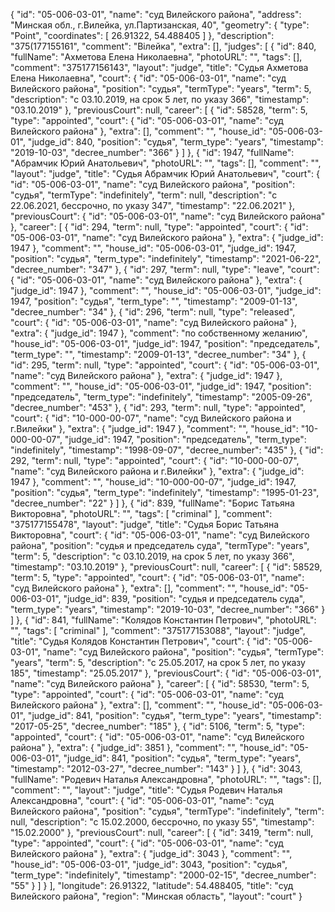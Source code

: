 {
    "id": "05-006-03-01",
    "name": "суд Вилейского района",
    "address": "Минская обл., г.Вилейка, ул.Партизанская, 40",
    "geometry": {
        "type": "Point",
        "coordinates": [
            26.91322,
            54.488405
        ]
    },
    "description": "375(177155161",
    "comment": "Вілейка",
    "extra": [],
    "judges": [
        {
            "id": 840,
            "fullName": "Ахметова Елена Николаевна",
            "photoURL": "",
            "tags": [],
            "comment": "375177156143",
            "layout": "judge",
            "title": "Судья Ахметова Елена Николаевна",
            "court": {
                "id": "05-006-03-01",
                "name": "суд Вилейского района",
                "position": "судья",
                "termType": "years",
                "term": 5,
                "description": "c 03.10.2019, на срок 5 лет, по указу 366",
                "timestamp": "03.10.2019"
            },
            "previousCourt": null,
            "career": [
                {
                    "id": 58528,
                    "term": 5,
                    "type": "appointed",
                    "court": {
                        "id": "05-006-03-01",
                        "name": "суд Вилейского района"
                    },
                    "extra": [],
                    "comment": "",
                    "house_id": "05-006-03-01",
                    "judge_id": 840,
                    "position": "судья",
                    "term_type": "years",
                    "timestamp": "2019-10-03",
                    "decree_number": "366"
                }
            ]
        },
        {
            "id": 1947,
            "fullName": "Абрамчик Юрий Анатольевич",
            "photoURL": "",
            "tags": [],
            "comment": "",
            "layout": "judge",
            "title": "Судья Абрамчик Юрий Анатольевич",
            "court": {
                "id": "05-006-03-01",
                "name": "суд Вилейского района",
                "position": "судья",
                "termType": "indefinitely",
                "term": null,
                "description": "c 22.06.2021, бессрочно, по указу 347",
                "timestamp": "22.06.2021"
            },
            "previousCourt": {
                "id": "05-006-03-01",
                "name": "суд Вилейского района"
            },
            "career": [
                {
                    "id": 294,
                    "term": null,
                    "type": "appointed",
                    "court": {
                        "id": "05-006-03-01",
                        "name": "суд Вилейского района"
                    },
                    "extra": {
                        "judge_id": 1947
                    },
                    "comment": "",
                    "house_id": "05-006-03-01",
                    "judge_id": 1947,
                    "position": "судья",
                    "term_type": "indefinitely",
                    "timestamp": "2021-06-22",
                    "decree_number": "347"
                },
                {
                    "id": 297,
                    "term": null,
                    "type": "leave",
                    "court": {
                        "id": "05-006-03-01",
                        "name": "суд Вилейского района"
                    },
                    "extra": {
                        "judge_id": 1947
                    },
                    "comment": "",
                    "house_id": "05-006-03-01",
                    "judge_id": 1947,
                    "position": "судья",
                    "term_type": "",
                    "timestamp": "2009-01-13",
                    "decree_number": "34"
                },
                {
                    "id": 296,
                    "term": null,
                    "type": "released",
                    "court": {
                        "id": "05-006-03-01",
                        "name": "суд Вилейского района"
                    },
                    "extra": {
                        "judge_id": 1947
                    },
                    "comment": "по собственному желанию",
                    "house_id": "05-006-03-01",
                    "judge_id": 1947,
                    "position": "председатель",
                    "term_type": "",
                    "timestamp": "2009-01-13",
                    "decree_number": "34"
                },
                {
                    "id": 295,
                    "term": null,
                    "type": "appointed",
                    "court": {
                        "id": "05-006-03-01",
                        "name": "суд Вилейского района"
                    },
                    "extra": {
                        "judge_id": 1947
                    },
                    "comment": "",
                    "house_id": "05-006-03-01",
                    "judge_id": 1947,
                    "position": "председатель",
                    "term_type": "indefinitely",
                    "timestamp": "2005-09-26",
                    "decree_number": "453"
                },
                {
                    "id": 293,
                    "term": null,
                    "type": "appointed",
                    "court": {
                        "id": "10-000-00-07",
                        "name": "суд Вилейского района и г.Вилейки"
                    },
                    "extra": {
                        "judge_id": 1947
                    },
                    "comment": "",
                    "house_id": "10-000-00-07",
                    "judge_id": 1947,
                    "position": "председатель",
                    "term_type": "indefinitely",
                    "timestamp": "1998-09-07",
                    "decree_number": "435"
                },
                {
                    "id": 292,
                    "term": null,
                    "type": "appointed",
                    "court": {
                        "id": "10-000-00-07",
                        "name": "суд Вилейского района и г.Вилейки"
                    },
                    "extra": {
                        "judge_id": 1947
                    },
                    "comment": "",
                    "house_id": "10-000-00-07",
                    "judge_id": 1947,
                    "position": "судья",
                    "term_type": "indefinitely",
                    "timestamp": "1995-01-23",
                    "decree_number": "22"
                }
            ]
        },
        {
            "id": 839,
            "fullName": "Борис Татьяна Викторовна",
            "photoURL": "",
            "tags": [
                "criminal"
            ],
            "comment": "375177155478",
            "layout": "judge",
            "title": "Судья Борис Татьяна Викторовна",
            "court": {
                "id": "05-006-03-01",
                "name": "суд Вилейского района",
                "position": "судья и председатель суда",
                "termType": "years",
                "term": 5,
                "description": "c 03.10.2019, на срок 5 лет, по указу 366",
                "timestamp": "03.10.2019"
            },
            "previousCourt": null,
            "career": [
                {
                    "id": 58529,
                    "term": 5,
                    "type": "appointed",
                    "court": {
                        "id": "05-006-03-01",
                        "name": "суд Вилейского района"
                    },
                    "extra": [],
                    "comment": "",
                    "house_id": "05-006-03-01",
                    "judge_id": 839,
                    "position": "судья и председатель суда",
                    "term_type": "years",
                    "timestamp": "2019-10-03",
                    "decree_number": "366"
                }
            ]
        },
        {
            "id": 841,
            "fullName": "Колядов Константин Петрович",
            "photoURL": "",
            "tags": [
                "criminal"
            ],
            "comment": "375177153088",
            "layout": "judge",
            "title": "Судья Колядов Константин Петрович",
            "court": {
                "id": "05-006-03-01",
                "name": "суд Вилейского района",
                "position": "судья",
                "termType": "years",
                "term": 5,
                "description": "c 25.05.2017, на срок 5 лет, по указу 185",
                "timestamp": "25.05.2017"
            },
            "previousCourt": {
                "id": "05-006-03-01",
                "name": "суд Вилейского района"
            },
            "career": [
                {
                    "id": 58530,
                    "term": 5,
                    "type": "appointed",
                    "court": {
                        "id": "05-006-03-01",
                        "name": "суд Вилейского района"
                    },
                    "extra": [],
                    "comment": "",
                    "house_id": "05-006-03-01",
                    "judge_id": 841,
                    "position": "судья",
                    "term_type": "years",
                    "timestamp": "2017-05-25",
                    "decree_number": "185"
                },
                {
                    "id": 5106,
                    "term": 5,
                    "type": "appointed",
                    "court": {
                        "id": "05-006-03-01",
                        "name": "суд Вилейского района"
                    },
                    "extra": {
                        "judge_id": 3851
                    },
                    "comment": "",
                    "house_id": "05-006-03-01",
                    "judge_id": 841,
                    "position": "судья",
                    "term_type": "years",
                    "timestamp": "2012-03-27",
                    "decree_number": "143"
                }
            ]
        },
        {
            "id": 3043,
            "fullName": "Родевич Наталья Александровна",
            "photoURL": "",
            "tags": [],
            "comment": "",
            "layout": "judge",
            "title": "Судья Родевич Наталья Александровна",
            "court": {
                "id": "05-006-03-01",
                "name": "суд Вилейского района",
                "position": "судья",
                "termType": "indefinitely",
                "term": null,
                "description": "c 15.02.2000, бессрочно, по указу 55",
                "timestamp": "15.02.2000"
            },
            "previousCourt": null,
            "career": [
                {
                    "id": 3419,
                    "term": null,
                    "type": "appointed",
                    "court": {
                        "id": "05-006-03-01",
                        "name": "суд Вилейского района"
                    },
                    "extra": {
                        "judge_id": 3043
                    },
                    "comment": "",
                    "house_id": "05-006-03-01",
                    "judge_id": 3043,
                    "position": "судья",
                    "term_type": "indefinitely",
                    "timestamp": "2000-02-15",
                    "decree_number": "55"
                }
            ]
        }
    ],
    "longitude": 26.91322,
    "latitude": 54.488405,
    "title": "суд Вилейского района",
    "region": "Минская область",
    "layout": "court"
}